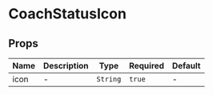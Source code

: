 # CoachStatusIcon

## Props

<!-- @vuese:CoachStatusIcon:props:start -->
|Name|Description|Type|Required|Default|
|---|---|---|---|---|
|icon|-|`String`|`true`|-|

<!-- @vuese:CoachStatusIcon:props:end -->
